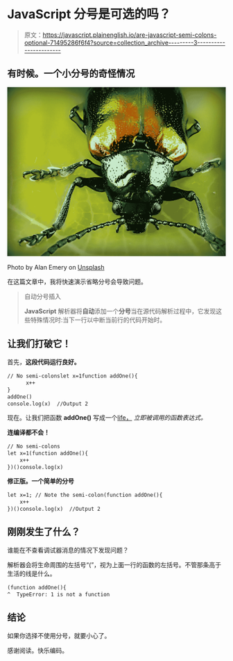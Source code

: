 # JavaScript 分号是可选的吗？

> 原文：<https://javascript.plainenglish.io/are-javascript-semi-colons-optional-71495286f6f4?source=collection_archive---------3----------------------->

## 有时候。一个小分号的奇怪情况

![](img/b3cd0147e8c471a494fc58656239c89c.png)

Photo by Alan Emery on [Unsplash](https://unsplash.com)

在这篇文章中，我将快速演示省略分号会导致问题。

> 自动分号插入
> 
> **JavaScript** 解析器将**自动**添加一个**分号**当在源代码解析过程中，它发现这些特殊情况时:当下一行以中断当前行的代码开始时。

## 让我们打破它！

首先，**这段代码运行良好。**

```
// No semi-colonslet x=1function addOne(){
      x++
}
addOne()
console.log(x)  //Output 2
```

现在。让我们把函数 **addOne()** 写成一个[life，](https://developer.mozilla.org/en-US/docs/Glossary/IIFE) *立即被调用的函数表达式。*

**连编译都不会！**

```
// No semi-colons
let x=1(function addOne(){
    x++
})()console.log(x)
```

**修正版。一个简单的分号**

```
let x=1; // Note the semi-colon(function addOne(){
    x++
})()console.log(x)  //Output 2
```

## 刚刚发生了什么？

谁能在不查看调试器消息的情况下发现问题？

解析器会将生命周围的左括号“(”，视为上面一行的函数的左括号。不管那条高于生活的线是什么。

```
(function addOne(){ 
^  TypeError: 1 is not a function
```

## 结论

如果你选择不使用分号，就要小心了。

感谢阅读。快乐编码。